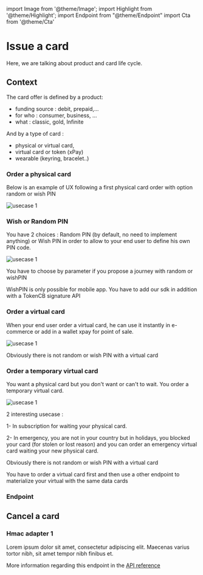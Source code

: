 import Image from '@theme/Image';
import Highlight from '@theme/Highlight';
import Endpoint from "@theme/Endpoint"
import Cta from '@theme/Cta'

# Issue a card
Here, we are talking about product and card life cycle.

## Context
The card offer is defined by a product:
- funding source : debit, prepaid,...
- for who : consumer, business, ...
- what : classic, gold, Infinite

And by a type of card : 
- physical or virtual card, 
- virtual card or token (xPay) 
- wearable (keyring, bracelet..)

### Order a physical card

<Highlight type="tip">
 
 Below is an example of UX following a first physical card order with option random or wish PIN
 
</Highlight>

<Image src="docs/Card_Order.png" alt="usecase 1"/>

### Wish or Random PIN

<Highlight type="tip">
 
 You have 2 choices : Random PIN (by default, no need to implement anything) or Wish PIN in order to allow to your end user to define his own PIN code. 
 
</Highlight>

<Image src="docs/PIn_Define.png" alt="usecase 1"/>

<Highlight>
 
 You have to choose by parameter if you propose a journey with random or wishPIN

</Highlight>

<Highlight type="caution">
 
 WishPIN is only possible for mobile app. You have to add our sdk in addition with a TokenCB signature API
 
</Highlight>

### Order a virtual card

<Highlight type="tip">
 
 When your end user order a virtual card, he can use it instantly in e-commerce or add in a wallet xpay for point of sale.
 
</Highlight>

<Image src="docs/vCard_Order.png" alt="usecase 1"/>

<Highlight>
  
 Obviously there is not random or wish PIN with a virtual card

</Highlight>

### Order a temporary virtual card

<Highlight type="tip">
 
 You want a physical card but you don't want or can't to wait. You order a temporary virtual card.
 
</Highlight>

<Image src="docs/Card_2_Order.png" alt="usecase 1"/>
<Highlight type="tip">
 
 2 interesting usecase :  
 
 1- In subscription for waiting your physical card. 
 
 2- In emergency, you are not in your country but in holidays, you blocked your card (for stolen or lost reason) and you can order an emergency virtual card waiting your new physical card.
 
</Highlight>
<Highlight>
  
 Obviously there is not random or wish PIN with a virtual card

</Highlight>

<Highlight type="caution">
 
 You have to order a virtual card first and then use a other endpoint to materialize your virtual with the same data cards
 
</Highlight>

### Endpoint

## Cancel a card

### Hmac adapter 1

Lorem ipsum dolor sit amet, consectetur adipiscing elit. Maecenas varius tortor nibh, sit amet tempor nibh finibus et.

More information regarding this endpoint in the [API reference](/api/Core)

<Endpoint apiUrl="/v1.0/migrationProxy" path="/api​/v1.0​/users​/{userid}​/kyc​/identitycontrol" method="post"/>

<!-- <Endpoint apiUrl="/v1.0/migrationProxy" path="​/api/v1.0/users/{userid}/cards/{id}" method="delete"/> -->

<Cta
  context="doc"
  ui="button"
  link="/api/Core"
  label="Try it out"
/>
